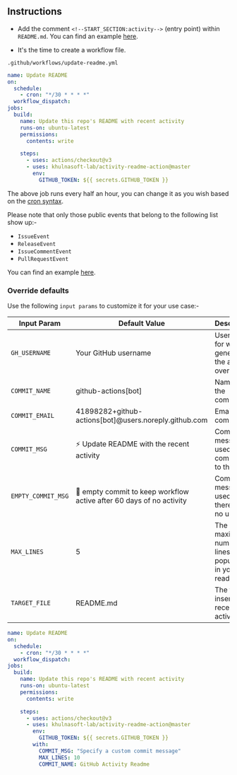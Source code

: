 ## Instructions

- Add the comment `<!--START_SECTION:activity-->` (entry point) within `README.md`. You can find an example [here](https://github.com/khulnasoft-lab/khulnasoft-lab/blob/master/README.md).

- It's the time to create a workflow file.

`.github/workflows/update-readme.yml`

```yml
name: Update README
on:
  schedule:
    - cron: "*/30 * * * *"
  workflow_dispatch:
jobs:
  build:
    name: Update this repo's README with recent activity
    runs-on: ubuntu-latest
    permissions:
      contents: write

    steps:
      - uses: actions/checkout@v3
      - uses: khulnasoft-lab/activity-readme-action@master
        env:
          GITHUB_TOKEN: ${{ secrets.GITHUB_TOKEN }}
```

The above job runs every half an hour, you can change it as you wish based on the [cron syntax](https://jasonet.co/posts/scheduled-actions/#the-cron-syntax).

Please note that only those public events that belong to the following list show up:-

- `IssueEvent`
- `ReleaseEvent`
- `IssueCommentEvent`
- `PullRequestEvent`

You can find an example [here](https://github.com/khulnasoft-lab/khulnasoft-lab/blob/master/.github/workflows/update-readme.yml).

### Override defaults

Use the following `input params` to customize it for your use case:-

| Input Param        | Default Value                                                            | Description                                               |
| ------------------ | ------------------------------------------------------------------------ | --------------------------------------------------------- |
| `GH_USERNAME`      | Your GitHub username                                                     | Username for which to generate the activity overview      |
| `COMMIT_NAME`      | github-actions[bot]                                                      | Name of the committer                                     |
| `COMMIT_EMAIL`     | 41898282+github-actions[bot]@users.noreply.github.com                    | Email of the committer                                    |
| `COMMIT_MSG`       | :zap: Update README with the recent activity                             | Commit message used while committing to the repo          |
| `EMPTY_COMMIT_MSG` | :memo: empty commit to keep workflow active after 60 days of no activity | Commit message used when there are no updates             |
| `MAX_LINES`        | 5                                                                        | The maximum number of lines populated in your readme file |
| `TARGET_FILE`      | README.md                                                                | The file to insert recent activity into                   |

```yml
name: Update README
on:
  schedule:
    - cron: "*/30 * * * *"
  workflow_dispatch:
jobs:
  build:
    name: Update this repo's README with recent activity
    runs-on: ubuntu-latest
    permissions:
      contents: write

    steps:
      - uses: actions/checkout@v3
      - uses: khulnasoft-lab/activity-readme-action@master
        env:
          GITHUB_TOKEN: ${{ secrets.GITHUB_TOKEN }}
        with:
          COMMIT_MSG: "Specify a custom commit message"
          MAX_LINES: 10
          COMMIT_NAME: GitHub Activity Readme
```
